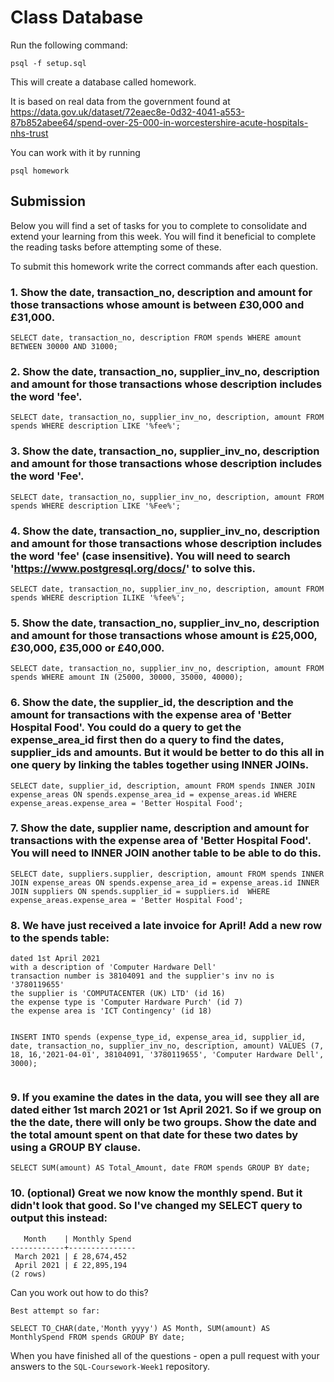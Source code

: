 # Class Database

Run the following command:

```
psql -f setup.sql
```

This will create a database called homework.

It is based on real data from the government found at
https://data.gov.uk/dataset/72eaec8e-0d32-4041-a553-87b852abee64/spend-over-25-000-in-worcestershire-acute-hospitals-nhs-trust

You can work with it by running

```
psql homework
```

## Submission

Below you will find a set of tasks for you to complete to consolidate and extend your learning from this week. You will find it beneficial to complete the reading tasks before attempting some of these.

To submit this homework write the correct commands after each question.

### 1. Show the date, transaction_no, description and amount for those transactions whose amount is between £30,000 and £31,000.

```
SELECT date, transaction_no, description FROM spends WHERE amount BETWEEN 30000 AND 31000;

```

### 2. Show the date, transaction_no, supplier_inv_no, description and amount for those transactions whose description includes the word 'fee'.

```
SELECT date, transaction_no, supplier_inv_no, description, amount FROM spends WHERE description LIKE '%fee%';

```

### 3. Show the date, transaction_no, supplier_inv_no, description and amount for those transactions whose description includes the word 'Fee'.

```
SELECT date, transaction_no, supplier_inv_no, description, amount FROM spends WHERE description LIKE '%Fee%';

```

### 4. Show the date, transaction_no, supplier_inv_no, description and amount for those transactions whose description includes the word 'fee' (case insensitive). You will need to search 'https://www.postgresql.org/docs/' to solve this.

```
SELECT date, transaction_no, supplier_inv_no, description, amount FROM spends WHERE description ILIKE '%fee%';

```

### 5. Show the date, transaction_no, supplier_inv_no, description and amount for those transactions whose amount is £25,000, £30,000, £35,000 or £40,000.

```
SELECT date, transaction_no, supplier_inv_no, description, amount FROM spends WHERE amount IN (25000, 30000, 35000, 40000);

```

### 6. Show the date, the supplier_id, the description and the amount for transactions with the expense area of 'Better Hospital Food'. You could do a query to get the expense_area_id first then do a query to find the dates, supplier_ids and amounts. But it would be better to do this all in one query by linking the tables together using INNER JOINs.

```
SELECT date, supplier_id, description, amount FROM spends INNER JOIN expense_areas ON spends.expense_area_id = expense_areas.id WHERE expense_areas.expense_area = 'Better Hospital Food';

```

### 7. Show the date, supplier name, description and amount for transactions with the expense area of 'Better Hospital Food'. You will need to INNER JOIN another table to be able to do this.

```
SELECT date, suppliers.supplier, description, amount FROM spends INNER JOIN expense_areas ON spends.expense_area_id = expense_areas.id INNER JOIN suppliers ON spends.supplier_id = suppliers.id  WHERE expense_areas.expense_area = 'Better Hospital Food';

```

### 8. We have just received a late invoice for April! Add a new row to the spends table:

    dated 1st April 2021
    with a description of 'Computer Hardware Dell'
    transaction number is 38104091 and the supplier's inv no is '3780119655'
    the supplier is 'COMPUTACENTER (UK) LTD' (id 16)
    the expense type is 'Computer Hardware Purch' (id 7)
    the expense area is 'ICT Contingency' (id 18)

```

INSERT INTO spends (expense_type_id, expense_area_id, supplier_id, date, transaction_no, supplier_inv_no, description, amount) VALUES (7, 18, 16,'2021-04-01', 38104091, '3780119655', 'Computer Hardware Dell', 3000);


```

### 9. If you examine the dates in the data, you will see they all are dated either 1st march 2021 or 1st April 2021. So if we group on the the date, there will only be two groups. Show the date and the total amount spent on that date for these two dates by using a GROUP BY clause.

```
SELECT SUM(amount) AS Total_Amount, date FROM spends GROUP BY date;

```

### 10. (optional) Great we now know the monthly spend. But it didn't look that good. So I've changed my SELECT query to output this instead:

```
   Month    | Monthly Spend
------------+---------------
 March 2021 | £ 28,674,452
 April 2021 | £ 22,895,194
(2 rows)
```

Can you work out how to do this?

```
Best attempt so far:

SELECT TO_CHAR(date,'Month yyyy') AS Month, SUM(amount) AS MonthlySpend FROM spends GROUP BY date;

```

When you have finished all of the questions - open a pull request with your answers to the `SQL-Coursework-Week1` repository.

